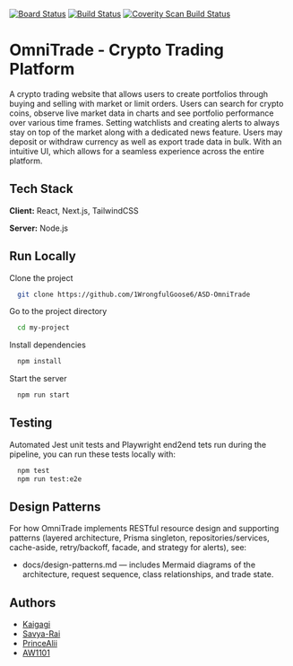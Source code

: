 [![Board Status](https://dev.azure.com/AdvSofDevGroup5/346566fe-0863-4f3c-9906-218568a2a078/42082b11-265f-4c6b-8f3a-de293e801a59/_apis/work/boardbadge/cfaa5c7a-773b-4bc3-812e-6bef28dd0b17?columnOptions=1)](https://dev.azure.com/AdvSofDevGroup5/346566fe-0863-4f3c-9906-218568a2a078/_boards/board/t/42082b11-265f-4c6b-8f3a-de293e801a59/Epics/)
[![Build Status](https://dev.azure.com/AdvSofDevGroup5/ASD-OmniTrade/_apis/build/status%2F1WrongfulGoose6.ASD-OmniTrade?branchName=ali%2Fportfolio-mockup)](https://dev.azure.com/AdvSofDevGroup5/ASD-OmniTrade/_build/latest?definitionId=1&branchName=ali%2Fportfolio-mockup)
[![Coverity Scan Build Status](https://scan.coverity.com/projects/32518/badge.svg)](https://scan.coverity.com/projects/1wrongfulgoose6-asd-omnitrade)


# OmniTrade - Crypto Trading Platform

A crypto trading website that allows users to create portfolios through buying and selling with market or limit orders. Users can search for crypto coins, observe live market data in charts and see portfolio performance over various time frames. Setting watchlists and creating alerts to always stay on top of the market along with a dedicated news feature. Users may deposit or withdraw currency as well as export trade data in bulk. With an intuitive UI, which allows for a seamless experience across the entire platform.


## Tech Stack

**Client:** React, Next.js, TailwindCSS

**Server:** Node.js


## Run Locally

Clone the project

```bash
  git clone https://github.com/1WrongfulGoose6/ASD-OmniTrade
```

Go to the project directory

```bash
  cd my-project
```

Install dependencies

```bash
  npm install
```

Start the server

```bash
  npm run start
```

## Testing
Automated Jest unit tests and Playwright end2end tets run during the pipeline, you can run these tests locally with:

```bash
  npm test
  npm run test:e2e
```

## Design Patterns
For how OmniTrade implements RESTful resource design and supporting patterns (layered architecture, Prisma singleton, repositories/services, cache-aside, retry/backoff, facade, and strategy for alerts), see:

- docs/design-patterns.md — includes Mermaid diagrams of the architecture, request sequence, class relationships, and trade state.

## Authors
 - [Kaigagi](https://github.com/Kaigagi)
 - [Savya-Rai](https://github.com/Savya-Rai)
 - [PrinceAlii](https://github.com/PrinceAlii)
 - [AW1101](https://github.com/AW1101)